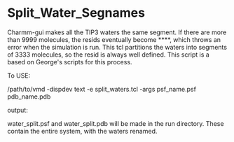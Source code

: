 # Split_Water_Segnames

Charmm-gui makes all the TIP3 waters the same segment. If there are more than 9999 molecules, the resids eventually become ****, which throws an error when the simulation is run. This tcl partitions the waters into segments of 3333 molecules, so the resid is always well defined. This script is a based on George's scripts for this process. 

To USE:

/path/to/vmd -dispdev text -e split_waters.tcl -args psf_name.psf pdb_name.pdb

output:

water_split.psf and water_split.pdb will be made in the run directory. These contain the entire system, with the waters renamed.
